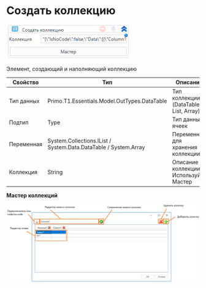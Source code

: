 # Создать коллекцию

![](<../../../../.gitbook/assets/image (510).png>)

Элемент, создающий и наполняющий коллекцию

| Свойство   | Тип                                                             | Описание                                 |
| ---------- | --------------------------------------------------------------- | ---------------------------------------- |
| Тип данных | Primo.T1.Essentials.Model.OutTypes.DataTable                    | Тип коллекции (DataTable, List, Array)   |
| Подтип     | Type                                                            | Тип данных ячеек                         |
| Переменная | System.Collections.IList / System.Data.DataTable / System.Array | Переменная для хранения коллекции        |
| Коллекция  | String                                                          | Описание коллекции () Используйте Мастер |



**Мастер коллекций**

![](<../../../../.gitbook/assets/image (519).png>)

